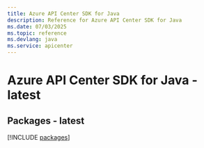 ```yaml
---
title: Azure API Center SDK for Java
description: Reference for Azure API Center SDK for Java
ms.date: 07/03/2025
ms.topic: reference
ms.devlang: java
ms.service: apicenter
---
```

# Azure API Center SDK for Java - latest
## Packages - latest
[!INCLUDE [packages](api-center-index.md)]